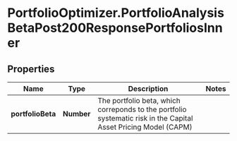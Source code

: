 # PortfolioOptimizer.PortfolioAnalysisBetaPost200ResponsePortfoliosInner

## Properties

Name | Type | Description | Notes
------------ | ------------- | ------------- | -------------
**portfolioBeta** | **Number** | The portfolio beta, which correponds to the portfolio systematic risk in the Capital Asset Pricing Model (CAPM) | 


